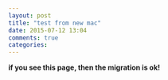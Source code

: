 ```yaml
---
layout: post
title: "test from new mac"
date: 2015-07-12 13:04
comments: true
categories: 
---
```



**if you see this page, then the migration is ok!**
